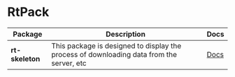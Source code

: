 # RtPack

| Package         | Description                                                                              | Docs                                                                           |
|-----------------|------------------------------------------------------------------------------------------|--------------------------------------------------------------------------------|
| **rt-skeleton** | This package is designed to display the process of downloading data from the server, etc | [Docs](https://github.com/regulus-team/rt-pack/tree/main/projects/rt-skeleton) |
